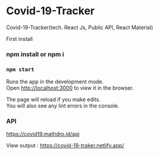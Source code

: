 # Covid-19-Tracker
Covid-19-Tracker(tech. React Js, Public API, React Material) 

First install 

### npm install or npm i

### `npm start`

Runs the app in the development mode.\
Open [http://localhost:3000](http://localhost:3000) to view it in the browser.

The page will reload if you make edits.\
You will also see any lint errors in the console.

### API
https://covid19.mathdro.id/api

View output : https://covid-19-traker.netlify.app/